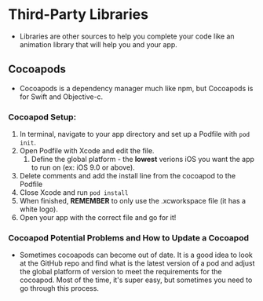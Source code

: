 # Third-Party Libraries

- Libraries are other sources to help you complete your code like an animation library that will help you and your app.

## Cocoapods

- Cocoapods is a dependency manager much like npm, but Cocoapods is for Swift and Objective-c.

### Cocoapod Setup:

1. In terminal, navigate to your app directory and set up a Podfile with ```pod init```.
2. Open Podfile with Xcode and edit the file.
   1. Define the global platform - the **lowest** verions iOS you want the app to run on (ex: iOS 9.0 or above). 
3. Delete comments and add the install line from the cocoapod to the Podfile
4. Close Xcode and run ```pod install```
5. When finished, **REMEMBER** to only use the .xcworkspace file (it has a white logo).
6. Open your app with the correct file and go for it!

### Cocoapod Potential Problems and How to Update a Cocoapod

- Sometimes cocoapods can become out of date.  It is a good idea to look at the GitHub repo and find what is the latest version of a pod and adjust the global platform of version to meet the requirements for the cocoapod.  Most of the time, it's super easy, but sometimes you need to go through this process. 